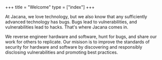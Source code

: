 +++
title = "Welcome"
type = ["index"]
+++

At Jacana, we love technology, but we also know that any sufficiently advanced technology has bugs. Bugs lead to vulnerabilities, and vulnerabilities lead to hacks. That's where Jacana comes in. 

 We reverse engineer hardware and software, hunt for bugs, and share our work for others to replicate. Our misison is to improve the standards of security for hardware and software by discovering and responsibly disclosing vulnerabilities and promoting best practices.